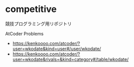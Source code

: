 # competitive

競技プログラミング用リポジトリ

AtCoder Problems

* https://kenkoooo.com/atcoder/?user=wkodate&kind=user#/user/wkodate/
* https://kenkoooo.com/atcoder/?user=wkodate&rivals=&kind=category#/table/wkodate/
